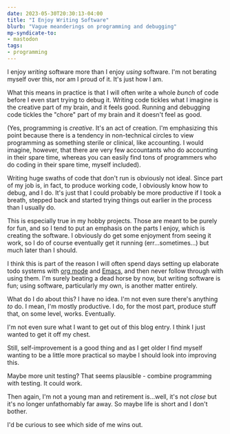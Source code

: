 ```yaml
---
date: 2023-05-30T20:30:13-04:00
title: "I Enjoy Writing Software"
blurb: "Vague meanderings on programming and debugging"
mp-syndicate-to:
- mastodon
tags: 
- programming
---
```


I enjoy *writing* software more than I enjoy *using* software.  I'm not
berating myself over this, nor am I proud of it.  It's just how I am.

What this means in practice is that I will often write a whole *bunch* of
code before I even start trying to debug it.  Writing code tickles what I
imagine is the creative part of my brain, and it feels good.  Running and
debugging code tickles the "chore" part of my brain and it doesn't feel as
good.

(Yes, programming is *creative*.  It's an act of creation.  I'm emphasizing
this point because there is a tendency in non-technical circles to view
programming as something sterile or clinical, like accounting.  I would
imagine, however, that there are very few accountants who do accounting in
their spare time, whereas you can easily find tons of programmers who do
coding in their spare time, myself included).

Writing huge swaths of code that don't run is obviously not ideal.  Since
part of my job is, in fact, to produce working code, I obviously know how to
debug, and I do.  It's just that I could probably be more productive if I
took a breath, stepped back and started trying things out earlier in the
process than I usually do.

This is especially true in my hobby projects.  Those are meant to be purely
for fun, and so I tend to put an emphasis on the parts I enjoy, which is
creating the software.  I obviously do get some enjoyment from seeing it
work, so I do of course eventually get it running (err...sometimes...) but
much later than I should.

I think this is part of the reason I will often spend days setting up
elaborate todo systems with [org mode][1] and [Emacs][2], and then never
follow through with using them.  I'm surely beating a dead horse by now, but
writing software is fun; using software, particularly my own, is another
matter entirely.

What do I do about this?  I have no idea.  I'm not even sure there's
anything *to* do.  I mean, I'm mostly productive.  I do, for the most part,
produce stuff that, on some level, works.  Eventually.

I'm not even sure what I want to get out of this blog entry.  I think I
just wanted to get it off my chest.

Still, self-improvement is a good thing and as I get older I find myself
wanting to be a little more practical so maybe I should look into improving
this.

Maybe more unit testing?  That seems plausible - combine programming with
testing.  It could work.

Then again, I'm not a young man and retirement is...well, it's not *close*
but it's no longer unfathomably far away.  So maybe life is short and I
don't bother.

I'd be curious to see which side of me wins out.

[1]: https://orgmode.org/
[2]: https://www.gnu.org/software/emacs/
